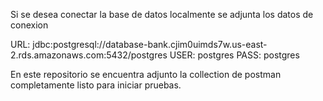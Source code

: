 
Si se desea conectar la base de datos localmente se adjunta los datos de conexion

URL: jdbc:postgresql://database-bank.cjim0uimds7w.us-east-2.rds.amazonaws.com:5432/postgres
USER: postgres
PASS: postgres

En este repositorio se encuentra adjunto la collection de postman completamente listo para iniciar pruebas.